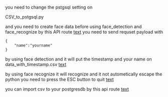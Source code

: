 you need to change the pstgsql setting on 

CSV_to_pstgsql.py

and you need to create face data before using face_detection and face_recognize
by this API route
[text](http://localhost:4000/api/create-user)
you need to send requset payload with
```
{
    "name":"yourname"
}
```

by using face detection and it will put the timestamp and your name on 
data_with_timestamp.csv
[text](http://localhost:4000/api/scan-user)

by using face recognize it will recognize and it not autometically escape the python you need to press the ESC button to quit
[text](http://localhost:4000/api/recog-user)

you can import csv to your postgresdb by this api route
[text](http://localhost:4000/api/csv-db)